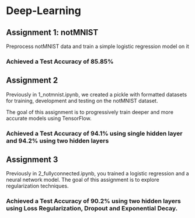 # Deep-Learning

## Assignment 1: notMNIST
Preprocess notMNIST data and train a simple logistic regression model on it
### Achieved a Test Accuracy of 85.85%

## Assignment 2
Previously in 1_notmnist.ipynb, we created a pickle with formatted datasets for training, development and testing on the notMNIST dataset.

The goal of this assignment is to progressively train deeper and more accurate models using TensorFlow.
### Achieved a Test Accuracy of 94.1% using single hidden layer and 94.2% using two hidden layers

## Assignment 3
Previously in 2_fullyconnected.ipynb, you trained a logistic regression and a neural network model.
The goal of this assignment is to explore regularization techniques.

 ### Achieved a Test Accuracy of 90.2% using two hidden layers using Loss Regularization, Dropout and Exponential Decay.
 
 
